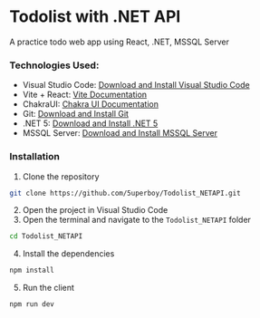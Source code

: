 # Todolist with .NET API
A practice todo web app using React, .NET, MSSQL Server

### Technologies Used:
- Visual Studio Code: [Download and Install Visual Studio Code](https://code.visualstudio.com)
- Vite + React: [Vite Documentation](https://vitejs.dev/) 
- ChakraUI: [Chakra UI Documentation](https://chakra-ui.com/)
- Git: [Download and Install Git](https://git-scm.com)
- .NET 5: [Download and Install .NET 5](https://dotnet.microsoft.com/download/dotnet/5.0)
- MSSQL Server: [Download and Install MSSQL Server](https://www.microsoft.com/en-us/sql-server/sql-server-downloads)

### Installation
1. Clone the repository
```sh
git clone https://github.com/5uperboy/Todolist_NETAPI.git
```
2. Open the project in Visual Studio Code
3. Open the terminal and navigate to the `Todolist_NETAPI` folder
```sh
cd Todolist_NETAPI
```
4. Install the dependencies
```sh
npm install
```
5. Run the client
```sh
npm run dev
```


